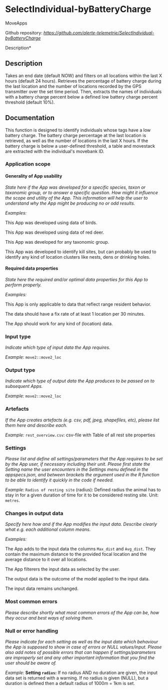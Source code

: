 # SelectIndividual-byBatteryCharge
MoveApps

Github repository: *https://github.com/alerte-telemetrie/SelectIndividual-byBatteryCharge*

Description*

## Description
Takes an end date (default NOW) and filters on all locations within the last X hours (default 24 hours). Retrieves the percentage of battery charge during the last location and the number of locations recorded by the GPS transmitter over the set time period. Then, extracts the names of individuals with a battery charge percent below a defined low battery charge percent threshold (default 10%).

## Documentation
This function is designed to identify individuals whose tags have a low battery charge. The battery charge percentage at the last location is retrieved, as well as the number of locations in the last X hours. If the battery charge is below a user-defined threshold, a table and movestack are extracted with the individual's movebank ID.

### Application scope
#### Generality of App usability
*State here if the App was developed for a specific species, taxon or taxonomic group, or to answer a specific question. How might it influence the scope and utility of the App. This information will help the user to understand why the App might be producing no or odd results.*

*Examples:*

This App was developed using data of birds. 

This App was developed using data of red deer. 

This App was developed for any taxonomic group. 

This App was developed to identify kill sites, but can probably be used to identify any kind of location clusters like nests, dens or drinking holes.

#### Required data properties
*State here the required and/or optimal data properties for this App to perform properly.*

*Examples:*

This App is only applicable to data that reflect range resident behavior. 

The data should have a fix rate of at least 1 location per 30 minutes. 

The App should work for any kind of (location) data.

### Input type
*Indicate which type of input data the App requires.*

*Example*: `move2::move2_loc`

### Output type
*Indicate which type of output data the App produces to be passed on to subsequent Apps.*

*Example:* `move2::move2_loc`

### Artefacts
*If the App creates artefacts (e.g. csv, pdf, jpeg, shapefiles, etc), please list them here and describe each.*

*Example:* `rest_overview.csv`: csv-file with Table of all rest site properties

### Settings 
*Please list and define all settings/parameters that the App requires to be set by the App user, if necessary including their unit. Please first state the Setting name the user encounters in the Settings menu defined in the appspecs.json, and between brackets the argument used in the R function to be able to identify it quickly in the code if needed.*

*Example:* `Radius of resting site` (radius): Defined radius the animal has to stay in for a given duration of time for it to be considered resting site. Unit: `metres`.

### Changes in output data
*Specify here how and if the App modifies the input data. Describe clearly what e.g. each additional column means.*

*Examples:*

The App adds to the input data the columns `Max_dist` and `Avg_dist`. They contain the maximum distance to the provided focal location and the average distance to it over all locations. 

The App filterers the input data as selected by the user. 

The output data is the outcome of the model applied to the input data. 

The input data remains unchanged.

### Most common errors
*Please describe shortly what most common errors of the App can be, how they occur and best ways of solving them.*

### Null or error handling
*Please indicate for each setting as well as the input data which behaviour the App is supposed to show in case of errors or NULL values/input. Please also add notes of possible errors that can happen if settings/parameters are improperly set and any other important information that you find the user should be aware of.*

*Example:* **Setting `radius`:** If no radius AND no duration are given, the input data set is returned with a warning. If no radius is given (NULL), but a duration is defined then a default radius of 1000m = 1km is set. 
